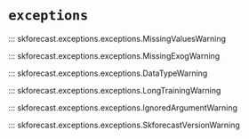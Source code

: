# `exceptions`

::: skforecast.exceptions.exceptions.MissingValuesWarning

::: skforecast.exceptions.exceptions.MissingExogWarning

::: skforecast.exceptions.exceptions.DataTypeWarning

::: skforecast.exceptions.exceptions.LongTrainingWarning

::: skforecast.exceptions.exceptions.IgnoredArgumentWarning

::: skforecast.exceptions.exceptions.SkforecastVersionWarning